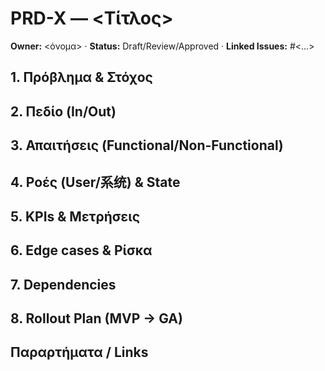 # PRD-X — <Τίτλος>
**Owner:** <όνομα> · **Status:** Draft/Review/Approved · **Linked Issues:** #<...>
## 1. Πρόβλημα & Στόχος
## 2. Πεδίο (In/Out)
## 3. Απαιτήσεις (Functional/Non-Functional)
## 4. Ροές (User/系统) & State
## 5. KPIs & Μετρήσεις
## 6. Edge cases & Ρίσκα
## 7. Dependencies
## 8. Rollout Plan (MVP → GA)
## Παραρτήματα / Links